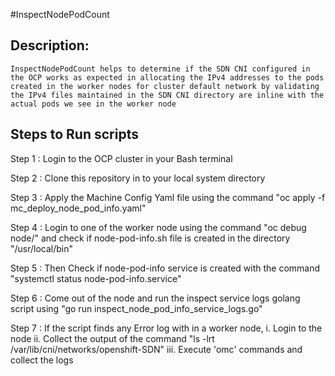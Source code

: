#InspectNodePodCount

## Description:

    InspectNodePodCount helps to determine if the SDN CNI configured in the OCP works as expected in allocating the IPv4 addresses to the pods created in the worker nodes for cluster default network by validating the IPv4 files maintained in the SDN CNI directory are inline with the actual pods we see in the worker node


## Steps to Run scripts

Step 1 : Login to the OCP cluster in your Bash terminal

Step 2 : Clone this repository in to your local system directory

Step 3 : Apply the Machine Config Yaml file using the command "oc apply -f mc_deploy_node_pod_info.yaml"

Step 4 : Login to one of the worker node using the command "oc debug node/<nodeName>" and check if node-pod-info.sh file is created in the directory "/usr/local/bin"

Step 5 : Then Check if node-pod-info service is created with the command "systemctl status node-pod-info.service"

Step 6 : Come out of the node and run the inspect service logs golang script using "go run inspect_node_pod_info_service_logs.go"

Step 7 : If the script finds any Error log with in a worker node,
        i.   Login to the node
        ii.  Collect the output of the command "ls -lrt /var/lib/cni/networks/openshift-SDN"
        iii. Execute 'omc' commands and collect the logs  

